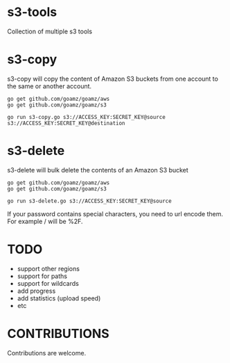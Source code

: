 s3-tools
=======

Collection of multiple s3 tools

s3-copy
=======

s3-copy will copy the content of Amazon S3 buckets from one account to the same or another account. 

```
go get github.com/goamz/goamz/aws
go get github.com/goamz/goamz/s3

go run s3-copy.go s3://ACCESS_KEY:SECRET_KEY@source s3://ACCESS_KEY:SECRET_KEY@destination
```

s3-delete
=======

s3-delete will bulk delete the contents of an Amazon S3 bucket

```
go get github.com/goamz/goamz/aws
go get github.com/goamz/goamz/s3

go run s3-delete.go s3://ACCESS_KEY:SECRET_KEY@source
```


If your password contains special characters, you need to url encode them. For example / will be %2F.

TODO
====

* support other regions
* support for paths
* support for wildcards
* add progress
* add statistics (upload speed)
* etc

CONTRIBUTIONS
============

Contributions are welcome.
